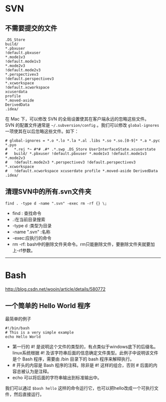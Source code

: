 # SVN

## 不需要提交的文件

	.DS_Store
	build/
	*.pbxuser
	!default.pbxuser
	*.mode1v3
	!default.mode1v3
	*.mode2v3
	!default.mode2v3
	*.perspectivev3
	!default.perspectivev3
	*.xcworkspace
	!default.xcworkspace
	xcuserdata
	profile
	*.moved-aside
	DerivedData
	.idea/ 
	
在 Mac 下，可以修改 SVN 的全局设置使其在客户端永远的忽略这些文件。  
SVN 的配置文件通常是 `~/.subversion/config` 。我们可以修改 `global-ignores` 一项使其在以后忽略这些文件。如下：

	# global-ignores = *.o *.lo *.la *.al .libs *.so *.so.[0-9]* *.a *.pyc *.pyo
	#   *.rej *~ #*# .#* .*.swp .DS_Store UserInterfaceState.xcuserstate 
	#   build/ *.pbxuser !default.pbxuser *.mode1v3 !default.mode1v3 *.mode2v3
	#   !default.mode2v3 *.perspectivev3 !default.perspectivev3 *.xcworkspace
	#   !default.xcworkspace xcuserdate profile *.moved-aside DerivedData .idea/
	

##	清理SVN中的所有.svn文件夹

	find . -type d -name ".svn" -exec rm -rf {} \;
	
-	find : 查找命令
-	.:在当前目录搜索
-	-type d :类型为目录
-	-name ".svn" :名称
-	-exec:应执行的命令
-	rm -rf: bash中的删除文件夹命令。rm只能删除文件，要删除文件夹就要加上-rf参数。


---
  
#	Bash

http://blog.csdn.net/wooin/article/details/580772

## 一个简单的 Hello World 程序

最简单的例子

	#!/bin/bash
	# This is a very simple example
	echo Hello World	

-	第一行的 #! 是说明这个文件的类型的，有点类似于windows底下的后缀名。linux系统根据 #! 及该字符串后面的信息确定文件类型。此例子中说明该文件是个 Bash 程序，需要由 /bin 目录下的 bash 程序来解释执行。
-	\# 开头的内容是 Bash 程序的注释。除非是 #! 这样的组合，否则 # 后面的内容总被认为是注释。
-	echo 可以将后面的字符串输出到标准输出中。

我们可以通过 `$bash hello` 这样的命令运行它，也可以把hello改成一个可执行文件，然后直接运行。


